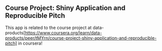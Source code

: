 ## Course Project: Shiny Application and Reproducible Pitch

This app is related to the course project at data-products[https://www.coursera.org/learn/data-products/peer/tMYrn/course-project-shiny-application-and-reproducible-pitch] in coursera!